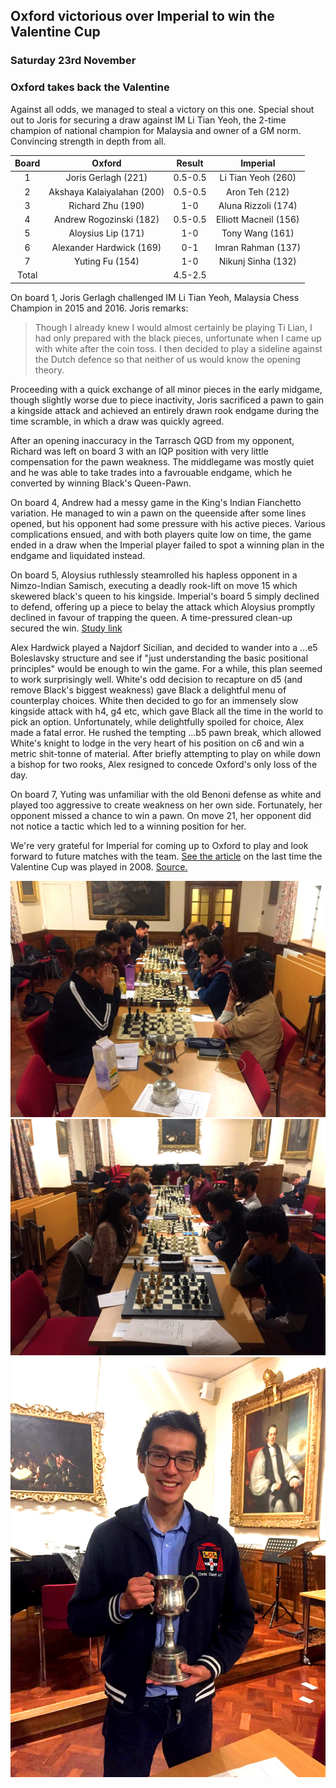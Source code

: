 ## Oxford victorious over Imperial to win the Valentine Cup

### Saturday 23rd November
### Oxford takes back the Valentine 

Against all odds, we managed to steal a victory on this one. Special shout out to Joris for securing a draw against IM Li Tian Yeoh, the 2-time champion of national champion for Malaysia and owner of a GM norm. Convincing strength in depth from all.

| Board |           Oxford           | Result  |        Imperial        |
|:-----:|:--------------------------:|:-------:|:----------------------:|
|   1   |    Joris Gerlagh (221)     | 0.5-0.5 |   Li Tian Yeoh (260)   |
|   2   | Akshaya Kalaiyalahan (200) | 0.5-0.5 |     Aron Teh (212)     |
|   3   |     Richard Zhu (190)      |   1-0   |  Aluna Rizzoli (174)   |
|   4   |  Andrew Rogozinski (182)   | 0.5-0.5 | Elliott Macneil  (156) |
|   5   |     Aloysius Lip (171)     |   1-0   |    Tony Wang (161)     |
|   6   |  Alexander Hardwick (169)  |   0-1   |   Imran Rahman (137)   |
|   7   |      Yuting Fu (154)       |   1-0   |   Nikunj Sinha (132)   |
| Total |                            | 4.5-2.5 |                        |

On board 1, Joris Gerlagh challenged IM Li Tian Yeoh, Malaysia Chess Champion in 2015 and 2016. Joris remarks:

> Though I already knew I would almost certainly be playing Ti Lian, I had only prepared with the black pieces, unfortunate when I came up with white after the coin toss. I then decided to play a sideline against the Dutch defence so that neither of us would know the opening theory.

Proceeding with a quick exchange of all minor pieces in the early midgame, though slightly worse due to piece inactivity, Joris sacrificed a pawn to gain a kingside attack and achieved an entirely drawn rook endgame during the time scramble, in which a draw was quickly agreed.

After an opening inaccuracy in the Tarrasch QGD from my opponent, Richard was left on board 3 with an IQP position with very little compensation for the pawn weakness. The middlegame was mostly quiet and he was able to take trades into a favrouable endgame, which he converted by winning Black's Queen-Pawn.

On board 4, Andrew had a messy game in the King's Indian Fianchetto variation. He managed to win a pawn on the queenside after some lines opened, but his opponent had some pressure with his active pieces. Various complications ensued, and with both players quite low on time, the game ended in a draw when the Imperial player failed to spot a winning plan in the endgame and liquidated instead.

On board 5, Aloysius ruthlessly steamrolled his hapless opponent in a Nimzo-Indian Samisch, executing a deadly rook-lift on move 15 which skewered black's queen to his kingside. Imperial's board 5 simply declined to defend, offering up a piece to belay the attack which Aloysius promptly declined in favour of trapping the queen. A time-pressured clean-up secured the win. [Study link](https://lichess.org/study/UuqkigYF/EHV7RKKg)

Alex Hardwick played a Najdorf Sicilian, and decided to wander into a ...e5 Boleslavsky structure and see if "just understanding the basic positional principles" would be enough to win the game. For a while, this plan seemed to work surprisingly well. White's odd decision to recapture on d5 (and remove Black's biggest weakness) gave Black a delightful menu of counterplay choices. White then decided to go for an immensely slow kingside attack with h4, g4 etc, which gave Black all the time in the world to pick an option. Unfortunately, while delightfully spoiled for choice, Alex made a fatal error. He rushed the tempting ...b5 pawn break, which allowed White's knight to lodge in the very heart of his position on c6 and win a metric shit-tonne of material. After briefly attempting to play on while down a bishop for two rooks, Alex resigned to concede Oxford's only loss of the day.

On board 7, Yuting was unfamiliar with the old Benoni defense as white and played too aggressive to create weakness on her own side. Fortunately, her opponent missed a chance to win a pawn. On move 21, her opponent did not notice a tactic which led to a winning position for her.

We're very grateful for Imperial for coming up to Oxford to play and look forward to future matches with the team. [See the article](../images/valentines.png) on the last time the Valentine Cup was played in 2008. [Source.](https://issuu.com/rspall/docs/2008_1400_a)

![](../images/imperial1.jpg)
![](../images/imperial2.jpg)
![](../images/imperial3.jpg)

